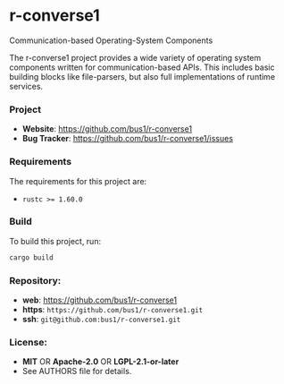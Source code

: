 r-converse1
===========

Communication-based Operating-System Components

The r-converse1 project provides a wide variety of operating system components
written for communication-based APIs. This includes basic building blocks like
file-parsers, but also full implementations of runtime services.

### Project

 * **Website**: <https://github.com/bus1/r-converse1>
 * **Bug Tracker**: <https://github.com/bus1/r-converse1/issues>

### Requirements

The requirements for this project are:

 * `rustc >= 1.60.0`

### Build

To build this project, run:

```sh
cargo build
```

### Repository:

 - **web**:   <https://github.com/bus1/r-converse1>
 - **https**: `https://github.com/bus1/r-converse1.git`
 - **ssh**:   `git@github.com:bus1/r-converse1.git`

### License:

 - **MIT** OR **Apache-2.0** OR **LGPL-2.1-or-later**
 - See AUTHORS file for details.
